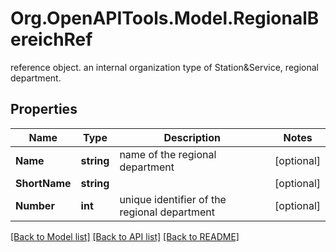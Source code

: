 # Org.OpenAPITools.Model.RegionalBereichRef
reference object. an internal organization type of Station&Service, regional department.
## Properties

Name | Type | Description | Notes
------------ | ------------- | ------------- | -------------
**Name** | **string** | name of the regional department | [optional] 
**ShortName** | **string** |  | [optional] 
**Number** | **int** | unique identifier of the regional department | [optional] 

[[Back to Model list]](../README.md#documentation-for-models) [[Back to API list]](../README.md#documentation-for-api-endpoints) [[Back to README]](../README.md)

